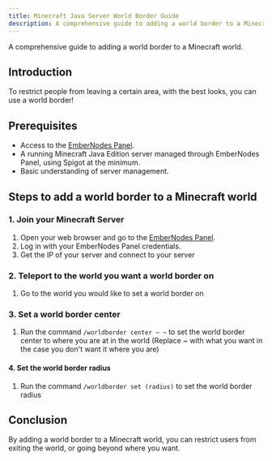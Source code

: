 ```yaml
---
title: Minecraft Java Server World Border Guide
description: A comprehensive guide to adding a world border to a Minecraft world.
---
```


A comprehensive guide to adding a world border to a Minecraft world.

## Introduction

To restrict people from leaving a certain area, with the best looks, you can use a world border!

## Prerequisites

- Access to the [EmberNodes Panel](https://panel.embernodes.com).
- A running Minecraft Java Edition server managed through EmberNodes Panel, using Spigot at the minimum.
- Basic understanding of server management.

## Steps to add a world border to a Minecraft world

### 1. Join your Minecraft Server

1. Open your web browser and go to the [EmberNodes Panel](https://panel.embernodes.com).
2. Log in with your EmberNodes Panel credentials.
3. Get the IP of your server and connect to your server

### 2. Teleport to the world you want a world border on

1. Go to the world you would like to set a world border on

### 3. Set a world border center

1. Run the command `/worldborder center ~ ~` to set the world border center to where you are at in the world (Replace ~ with what you want in the case you don't want it where you are)

#### 4. Set the world border radius

1. Run the command `/worldborder set (radius)` to set the world border radius

## Conclusion

By adding a world border to a Minecraft world, you can restrict users from exiting the world, or going beyond where you want.
